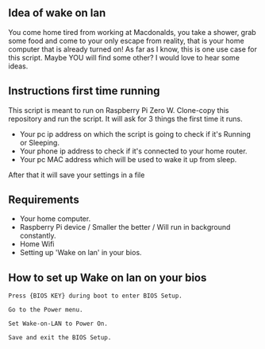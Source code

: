 ## Idea of wake on lan
You come home tired from working at Macdonalds, you take a shower, grab some food
and come to your only escape from reality, that is your home computer that is already
turned on! As far as I know, this is one use case for this script. Maybe YOU will find some other? I would love to hear some ideas.


## Instructions first time running
This script is meant to run on Raspberry Pi Zero W.
Clone-copy this repository and run the script.
It will ask for 3 things the first time it runs.

- Your pc ip address on which the script is going to check if it's Running or Sleeping.
- Your phone ip address to check if it's connected to your home router.
- Your pc MAC address which will be used to wake it up from sleep.

After that it will save your settings in a file

## Requirements
- Your home computer.
- Raspberry Pi device / Smaller the better / Will run in background constantly.
- Home Wifi
- Setting up 'Wake on lan' in your bios.

## How to set up Wake on lan on your bios
```
Press {BIOS KEY} during boot to enter BIOS Setup.

Go to the Power menu.

Set Wake-on-LAN to Power On.

Save and exit the BIOS Setup.
```
